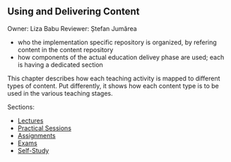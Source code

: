 ## Using and Delivering Content

Owner: Liza Babu
Reviewer: Ștefan Jumărea

- who the implementation specific repository is organized, by refering content in the content repository
- how components of the actual education delivey phase are used;
  each is having a dedicated section

This chapter describes how each teaching activity is mapped to different types of content.
Put differently, it shows how each content type is to be used in the various teaching stages.

Sections:

* [Lectures](../../lectures/reading/README.md)
* [Practical Sessions](../../practical-sessions/reading/README.md)
* [Assignments](../../assignments/reading/README.md)
* [Exams](../../exams/reading/README.md)
* [Self-Study](../../self-study/reading/README.md)
